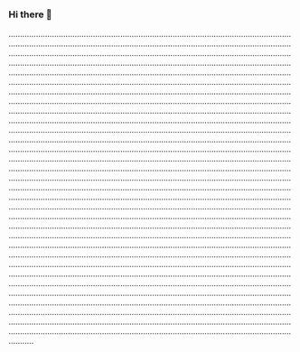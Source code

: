 ### Hi there 👋

...........................................................................................................................................................................................................................................................................................................................................................................................................................................................................................................................................................................................................................................................................................................................................................................................................................................................................................................................................................................................................................................................................................................................................................................................................................................................................................................................................................................................................................................................................................................................................................................................................................................................................................................................................................................................................................................................................................................................................................................................................................................................................................................................................................................................................................................................................................................................................................................................................................................................................................................................................................................................................................................................................................................................................................................................................................................................................................................................................................................................................................................................................................................................................................................................................................................................................................................................................................................................................................................................................................................................................................................................................................................................................................................................................................................................................................................................................................................................................................................................................................................................................................................................................